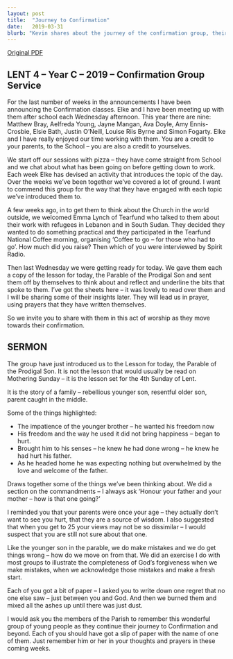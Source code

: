 ```yaml
---
layout: post
title:  "Journey to Confirmation"
date:   2019-03-31
blurb: "Kevin shares about the journey of the confirmation group, their activities, and their study of the Parable of the Prodigal Son. He emphasizes the importance of acknowledging mistakes and making a fresh start, symbolized by the group exercise of writing down regrets and burning them. He invites the congregation to support these young people in their spiritual journey."
---
```

[Original PDF](/assets/pdf/lent42019confirmationgroupservice.pdf)    
## LENT 4 – Year C – 2019 – Confirmation Group Service

For the last number of weeks in the announcements I have been announcing the Confirmation classes. Elke and I have been meeting up with them after school each Wednesday afternoon. This year there are nine: Matthew Bray, Aelfreda Young, Jayne Mangan, Ava Doyle, Amy Ennis-Crosbie, Elsie Bath, Justin O’Neill, Louise Riis Byrne and Simon Fogarty. Elke and I have really enjoyed our time working with them. You are a credit to your parents, to the School – you are also a credit to yourselves.

We start off our sessions with pizza – they have come straight from School and we chat about what has been going on before getting down to work. Each week Elke has devised an activity that introduces the topic of the day. Over the weeks we’ve been together we’ve covered a lot of ground. I want to commend this group for the way that they have engaged with each topic we’ve introduced them to.

A few weeks ago, in to get them to think about the Church in the world outside, we welcomed Emma Lynch of Tearfund who talked to them about their work with refugees in Lebanon and in South Sudan. They decided they wanted to do something practical and they participated in the Tearfund National Coffee morning, organising ‘Coffee to go – for those who had to go’. How much did you raise? Then which of you were interviewed by Spirit Radio.

Then last Wednesday we were getting ready for today. We gave them each a copy of the lesson for today, the Parable of the Prodigal Son and sent them off by themselves to think about and reflect and underline the bits that spoke to them. I’ve got the sheets here – it was lovely to read over them and I will be sharing some of their insights later. They will lead us in prayer, using prayers that they have written themselves.

So we invite you to share with them in this act of worship as they move towards their confirmation.

## SERMON

The group have just introduced us to the Lesson for today, the Parable of the Prodigal Son. It is not the lesson that would usually be read on Mothering Sunday – it is the lesson set for the 4th Sunday of Lent.

It is the story of a family – rebellious younger son, resentful older son, parent caught in the middle.

Some of the things highlighted:

- The impatience of the younger brother – he wanted his freedom now
- His freedom and the way he used it did not bring happiness – began to hurt.
- Brought him to his senses – he knew he had done wrong – he knew he had hurt his father.
- As he headed home he was expecting nothing but overwhelmed by the love and welcome of the father.

Draws together some of the things we’ve been thinking about. We did a section on the commandments – I always ask ‘Honour your father and your mother – how is that one going?’

I reminded you that your parents were once your age – they actually don’t want to see you hurt, that they are a source of wisdom. I also suggested that when you get to 25 your views may not be so dissimilar – I would suspect that you are still not sure about that one.

Like the younger son in the parable, we do make mistakes and we do get things wrong – how do we move on from that. We did an exercise I do with most groups to illustrate the completeness of God’s forgiveness when we make mistakes, when we acknowledge those mistakes and make a fresh start.

Each of you got a bit of paper – I asked you to write down one regret that no one else saw – just between you and God. And then we burned them and mixed all the ashes up until there was just dust.

I would ask you the members of the Parish to remember this wonderful group of young people as they continue their journey to Confirmation and beyond. Each of you should have got a slip of paper with the name of one of them. Just remember him or her in your thoughts and prayers in these coming weeks.
